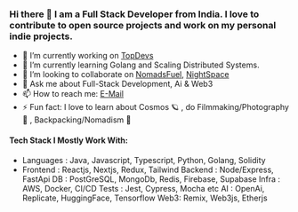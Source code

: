 ### Hi there 👋 I am a Full Stack Developer from India. I love to contribute to open source projects and work on my personal indie projects.

- 🔭 I’m currently working on [TopDevs](https://github.com/topdevs-in)
- 🌱 I’m currently learning Golang and Scaling Distributed Systems.
- 👯 I’m looking to collaborate on [NomadsFuel](https://github.com/amanx123/NomadsFuel), [NightSpace](https://github.com/amanx123/NightSpace)
- 💬 Ask me about Full-Stack Development, Ai & Web3
- 📫 How to reach me: [E-Mail](mailto:amanagarwalx123@gmail.com)
- ⚡ Fun fact: I love to learn about Cosmos 🪐 , do Filmmaking/Photography 📸 , Backpacking/Nomadism 🎒

#### Tech Stack I Mostly Work With:
 - Languages : Java, Javascript, Typescript, Python, Golang, Solidity
 - Frontend : Reactjs, Nextjs, Redux, Tailwind
 Backend : Node/Express, FastApi 
 DB : PostGreSQL, MongoDb, Redis, Firebase, Supabase
 Infra : AWS, Docker, CI/CD
 Tests : Jest, Cypress, Mocha etc
 AI : OpenAi, Replicate, HuggingFace, Tensorflow
 Web3: Remix, Web3js, Etherjs
